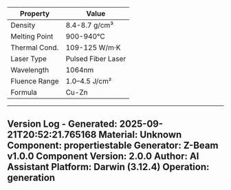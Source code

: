 | Property | Value |
|----------|-------|
| Density | 8.4-8.7 g/cm³ |
| Melting Point | 900-940°C |
| Thermal Cond. | 109-125 W/m·K |
| Laser Type | Pulsed Fiber Laser |
| Wavelength | 1064nm |
| Fluence Range | 1.0–4.5 J/cm² |
| Formula | Cu-Zn |


---
Version Log - Generated: 2025-09-21T20:52:21.765168
Material: Unknown
Component: propertiestable
Generator: Z-Beam v1.0.0
Component Version: 2.0.0
Author: AI Assistant
Platform: Darwin (3.12.4)
Operation: generation
---